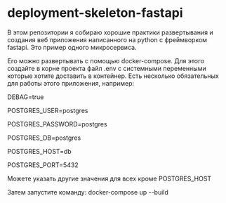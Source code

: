# deployment-skeleton-fastapi
В этом репозитории я собираю хорошие практики развертывания и создания веб приложения написанного на python с фреймворком fastapi. Это пример одного микросервиса.

Его можно развертывать с помощью docker-compose. Для этого создайте в корне проекта файл .env с системными переменными которые хотите доставить в контейнер. Есть несколько обязательных для работы этого приложения, например:

DEBAG=true

POSTGRES_USER=postgres

POSTGRES_PASSWORD=postgres

POSTGRES_DB=postgres

POSTGRES_HOST=db

POSTGRES_PORT=5432

Можете указать другие значения для всех кроме POSTGRES_HOST

Затем запустите команду: docker-compose up --build
